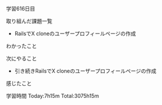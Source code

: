 学習616日目

取り組んだ課題一覧

- RailsでX cloneのユーザープロフィールページの作成

わかったこと

次にやること

- 引き続きRailsでX cloneのユーザープロフィールページの作成


感じたこと

学習時間 Today:7h15m Total:3075h15m